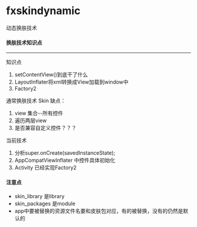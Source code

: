 # fxskindynamic
动态换肤技术

#### 换肤技术知识点

---
知识点
1. setContentView()到底干了什么
2. LayoutInflater将xml转换成View加载到window中
3. Factory2



通常换肤技术 Skin
缺点：
1. view 集合--所有控件
2. 遍历两层view
3. 是否兼容自定义控件？？？



当前技术
1. 分析super.onCreate(savedInstanceState);
2. AppCompatViewInflater 中控件具体初始化
3. Activity 已经实现Factory2



#### 注意点
- skin_library 是library
- skin_packages 是module
- app中要被替换的资源文件名要和皮肤包对应，有的被替换，没有的仍然是默认的



